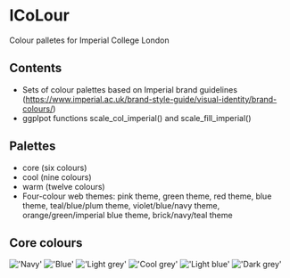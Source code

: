 # ICoLour
Colour palletes for Imperial College London

## Contents
* Sets of colour palettes based on Imperial brand guidelines (https://www.imperial.ac.uk/brand-style-guide/visual-identity/brand-colours/)
* ggplpot functions scale_col_imperial() and scale_fill_imperial()

## Palettes
* core (six colours)
* cool (nine colours)
* warm (twelve colours)
* Four-colour web themes: pink theme, green theme, red theme, blue theme, teal/blue/plum theme, violet/blue/navy theme, orange/green/imperial blue theme, brick/navy/teal theme

## Core colours


!['Navy'](https://www.imperial.ac.uk/ImageCropToolT4/imageTool/uploaded-images/NAVY2--tojpeg_1496392077033_x1.jpg)
!['Blue'](https://www.imperial.ac.uk/ImageCropToolT4/imageTool/uploaded-images/IMPERIAL-BLUE--tojpeg_1496151838977_x1.jpg)
!['Light grey'](https://www.imperial.ac.uk/ImageCropToolT4/imageTool/uploaded-images/LIGHT-GREY--tojpeg_1496151931224_x1.jpg)
!['Cool grey'](https://www.imperial.ac.uk/ImageCropToolT4/imageTool/uploaded-images/COOL-GREY--tojpeg_1496152288177_x1.jpg)
!['Light blue'](https://www.imperial.ac.uk/ImageCropToolT4/imageTool/uploaded-images/LIGHT-BLUE--tojpeg_1496152366596_x1.jpg)
!['Dark grey'](https://www.imperial.ac.uk/ImageCropToolT4/imageTool/uploaded-images/dark-grey_1611311042297_x1.jpg)

